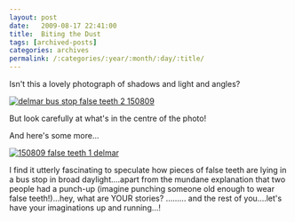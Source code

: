 ```yaml
---
layout: post
date:	2009-08-17 22:41:00
title:  Biting the Dust
tags: [archived-posts]
categories: archives
permalink: /:categories/:year/:month/:day/:title/
---
```

Isn't this a lovely photograph of shadows and light and angles?


<a href="http://s562.photobucket.com/albums/ss67/pugaippadam/?action=view&current=IMG_4380.jpg" target="_blank"><img src="http://i562.photobucket.com/albums/ss67/pugaippadam/IMG_4380.jpg" border="0" alt="delmar bus stop false teeth 2 150809"></a>

But look carefully at what's in the centre of the photo!

And here's some more...

<a href="http://s562.photobucket.com/albums/ss67/pugaippadam/?action=view&current=IMG_4379.jpg" target="_blank"><img src="http://i562.photobucket.com/albums/ss67/pugaippadam/IMG_4379.jpg" border="0" alt="150809 false teeth 1 delmar"></a>


I find it utterly fascinating to speculate how pieces of false teeth are lying in a bus stop in broad daylight....apart from the mundane explanation that two people had a punch-up (imagine punching someone old enough to wear false teeth!)...hey, what are YOUR stories? <LJ user="asakiyume">...<LJ user="birdonthewire">...<LJ user="latelyontime">... and the rest of you....let's have your imaginations up and running...!
